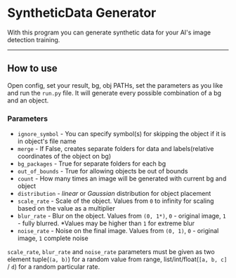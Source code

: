 # SyntheticData Generator

With this program you can generate synthetic data for your AI's image detection training.

---

## How to use

Open config, set your result, bg, obj PATHs, set the parameters as you like and run the `run.py` file. It will generate every possible combination of a bg and an object.

### Parameters

* `ignore_symbol` - You can specify symbol(s) for skipping the object if
  it is in object's file name
* `merge` - If False, creates separate folders for data and labels(relative coordinates of the object on bg)
* `bg_packages` - True for separate folders for each bg
* `out_of_bounds` - True for allowing objects be out of bounds
* `count` - How many times an image will be generated with current bg and object
* `distribution` - *linear* or *Gaussian* distribution for object placement
* `scale_rate` - Scale of the object. Values from `0` to infinity for scaling based on the value as a multiplier
* `blur_rate` - Blur on the object. Values from `(0, 1*)`, `0` - original image, `1` - fully blurred. *Values may be higher than `1` for extreme blur
* `noise_rate` - Noise on the final image. Values from `(0, 1)`, `0` - original image, `1` complete noise


`scale_rate`, `blur_rate` and `noise_rate` parameters must be given as two element tuple(`(a, b)`) for a random value from range, list/int/float(`[a, b, c]` / `d`) for a random particular rate.
